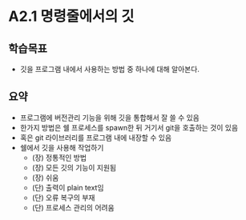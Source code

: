 # A2.1 명령줄에서의 깃

## 학습목표
- 깃을 프로그램 내에서 사용하는 방법 중 하나에 대해 알아본다.

## 요약
- 프로그램에 버전관리 기능을 위해 깃을 통합해서 잘 쓸 수 있음
- 한가지 방법은 쉘 프로세스를 spawn한 뒤 거기서 git을 호출하는 것이 있음
- 혹은 git 라이브러리를 프로그램 내에 내장할 수 있음
- 쉘에서 깃을 사용해 작업하기
   - (장) 정통적인 방법
   - (장) 모든 깃의 기능이 지원됨
   - (장) 쉬움
   - (단) 출력이 plain text임
   - (단) 오류 복구의 부재
   - (단) 프로세스 관리의 어려움
